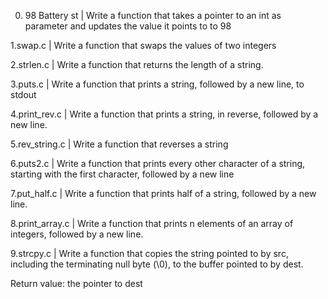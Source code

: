 0. 98 Battery st | Write a function that takes a pointer to an int as parameter and updates the value it points to to 98


1.swap.c | Write a function that swaps the values of two integers


2.strlen.c | Write a function that returns the length of a string.


3.puts.c | Write a function that prints a string, followed by a new line, to stdout


4.print_rev.c | Write a function that prints a string, in reverse, followed by a new line.


5.rev_string.c | Write a function that reverses a string


6.puts2.c | Write a function that prints every other character of a string, starting with the first character, followed by a new line


7.put_half.c | Write a function that prints half of a string, followed by a new line.


8.print_array.c | Write a function that prints n elements of an array of integers, followed by a new line.

9.strcpy.c | Write a function that copies the string pointed to by src, including the terminating null byte (\0), to the buffer pointed to by dest.

Return value: the pointer to dest
